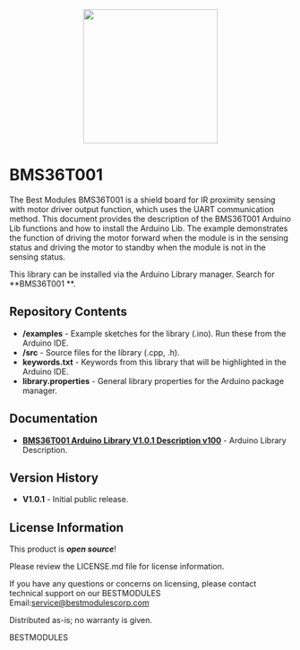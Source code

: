 <div align=center>
<img src="https://github.com/BestModules-ArduinoLibraries/img/blob/main/BMS36T001_V1.0%20.png" width="240" height="240"> 
</div> 


BMS36T001 
===========================================================

The Best Modules BMS36T001 is a shield board for IR proximity sensing with motor driver output function, which uses the UART communication method. This document provides the description of the BMS36T001 Arduino Lib functions and how to install the Arduino Lib. The example demonstrates the function of driving the motor forward when the module is in the sensing status and driving the motor to standby when the module is not in the sensing status.

This library can be installed via the Arduino Library manager. Search for **BMS36T001 **. 

Repository Contents
-------------------

* **/examples** - Example sketches for the library (.ino). Run these from the Arduino IDE. 
* **/src** - Source files for the library (.cpp, .h).
* **keywords.txt** - Keywords from this library that will be highlighted in the Arduino IDE. 
* **library.properties** - General library properties for the Arduino package manager. 

Documentation 
-------------------

* **[BMS36T001 Arduino Library V1.0.1 Description v100]( https://www.bestmodulescorp.com/bms36t001.html#tab-product2 )** - Arduino Library Description.

Version History  
-------------------

* **V1.0.1** - Initial public release.

License Information
-------------------

This product is _**open source**_! 

Please review the LICENSE.md file for license information. 

If you have any questions or concerns on licensing, please contact technical support on our BESTMODULES Email:service@bestmodulescorp.com

Distributed as-is; no warranty is given.

BESTMODULES